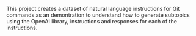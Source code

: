 This project creates a dataset of natural language instructions for Git commands as an demontration to understand how to generate subtopics using the OpenAI library, instructions and responses for each of the instructions.
